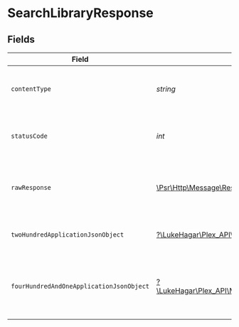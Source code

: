 # SearchLibraryResponse


## Fields

| Field                                                                                                                                  | Type                                                                                                                                   | Required                                                                                                                               | Description                                                                                                                            |
| -------------------------------------------------------------------------------------------------------------------------------------- | -------------------------------------------------------------------------------------------------------------------------------------- | -------------------------------------------------------------------------------------------------------------------------------------- | -------------------------------------------------------------------------------------------------------------------------------------- |
| `contentType`                                                                                                                          | *string*                                                                                                                               | :heavy_check_mark:                                                                                                                     | HTTP response content type for this operation                                                                                          |
| `statusCode`                                                                                                                           | *int*                                                                                                                                  | :heavy_check_mark:                                                                                                                     | HTTP response status code for this operation                                                                                           |
| `rawResponse`                                                                                                                          | [\Psr\Http\Message\ResponseInterface](https://www.php-fig.org/psr/psr-7/#33-psrhttpmessageresponseinterface)                           | :heavy_check_mark:                                                                                                                     | Raw HTTP response; suitable for custom response parsing                                                                                |
| `twoHundredApplicationJsonObject`                                                                                                      | [?\LukeHagar\Plex_API\Models\Operations\SearchLibraryResponseBody](../../Models/Operations/SearchLibraryResponseBody.md)               | :heavy_minus_sign:                                                                                                                     | The contents of the library by section and type                                                                                        |
| `fourHundredAndOneApplicationJsonObject`                                                                                               | [?\LukeHagar\Plex_API\Models\Operations\SearchLibraryLibraryResponseBody](../../Models/Operations/SearchLibraryLibraryResponseBody.md) | :heavy_minus_sign:                                                                                                                     | Unauthorized - Returned if the X-Plex-Token is missing from the header or query.                                                       |